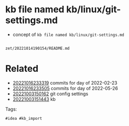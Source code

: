 # kb file named kb/linux/git-settings.md

- concept of `kb file named kb/linux/git-settings.md`

```
```

` zet/20221014190154/README.md `

# Related

- [20221016233319](/zet/20221016233319/README.md) commits for day of 2022-02-23
- [20221016233505](/zet/20221016233505/README.md) commits for day of 2022-05-26
- [20221003150162](/zet/20221003150162/README.md) git config settings
- [20221003151443](/zet/20221003151443/README.md) kb

Tags:

    #idea #kb_import
